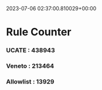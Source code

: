 2023-07-06 02:37:00.810029+00:00
# Rule Counter 
 ### UCATE : 438943

 ### Veneto : 213464

 ### Allowlist : 13929